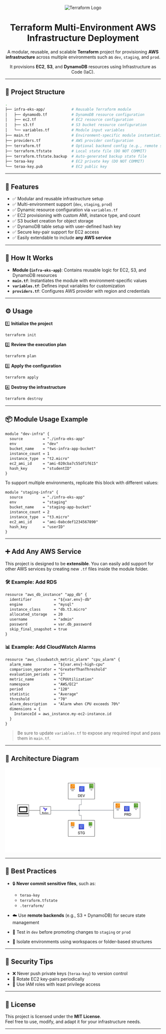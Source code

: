 <p align="center">
  <img src="https://www.vectorlogo.zone/logos/terraformio/terraformio-icon.svg" alt="Terraform Logo" width="80"/>
</p>

<h1 align="center"><strong>Terraform Multi-Environment AWS Infrastructure Deployment</strong></h1>

<p align="center">
  A modular, reusable, and scalable <strong>Terraform</strong> project for provisioning <strong>AWS infrastructure</strong> across multiple environments such as <code>dev</code>, <code>staging</code>, and <code>prod</code>.
</p>

<p align="center">
  It provisions <strong>EC2</strong>, <strong>S3</strong>, and <strong>DynamoDB</strong> resources using Infrastructure as Code (IaC).
</p>

---
## 📁 **Project Structure**

```bash
.
├── infra-eks-app/            # Reusable Terraform module
│   ├── dynamodb.tf           # DynamoDB resource configuration
│   ├── ec2.tf                # EC2 resource configuration
│   ├── s3.tf                 # S3 bucket resource configuration
│   └── variables.tf          # Module input variables
├── main.tf                   # Environment-specific module instantiation
├── providers.tf              # AWS provider configuration
├── terraform.tf              # Optional backend config (e.g., remote state)
├── terraform.tfstate         # Local state file (DO NOT COMMIT)
├── terraform.tfstate.backup  # Auto-generated backup state file
├── teraa-key                 # EC2 private key (DO NOT COMMIT)
└── teraa-key.pub             # EC2 public key

```

----------

## 🚀 **Features**

-   ✅ Modular and reusable infrastructure setup
-   ✅ Multi-environment support (`dev`, `staging`, `prod`)
-   ✅ Dynamic resource configuration via `variables.tf`
-   ✅ EC2 provisioning with custom AMI, instance type, and count
-   ✅ S3 bucket creation for object storage
-   ✅ DynamoDB table setup with user-defined hash key
-   ✅ Secure key-pair support for EC2 access
-   ✅ Easily extendable to include **any AWS service**

----------

## 🧱 **How It Works**

-   **Module (`infra-eks-app`)**: Contains reusable logic for EC2, S3, and DynamoDB resources
-   **`main.tf`**: Instantiates the module with environment-specific values
-   **`variables.tf`**: Defines input variables for customization
-   **`providers.tf`**: Configures AWS provider with region and credentials

----------

## ⚙️ **Usage**

1️⃣ **Initialize the project**

```bash
terraform init

```

2️⃣ **Review the execution plan**

```bash
terraform plan

```

3️⃣ **Apply the configuration**

```bash
terraform apply

```

4️⃣ **Destroy the infrastructure**

```bash
terraform destroy

```

----------

## 📦 **Module Usage Example**

```hcl
module "dev-infra" {
  source         = "./infra-eks-app"
  env            = "dev"
  bucket_name    = "tws-infra-app-bucket"
  instance_count = 1
  instance_type  = "t2.micro"
  ec2_ami_id     = "ami-020cba7c55df1f615"
  hash_key       = "studentID"
}

```

To support multiple environments, replicate this block with different values:

```hcl
module "staging-infra" {
  source         = "./infra-eks-app"
  env            = "staging"
  bucket_name    = "staging-app-bucket"
  instance_count = 2
  instance_type  = "t3.micro"
  ec2_ami_id     = "ami-0abcdef1234567890"
  hash_key       = "userID"
}

```

----------

## ➕ **Add Any AWS Service**

This project is designed to be **extensible**. You can easily add support for other AWS services by creating new `.tf` files inside the module folder.

### 🛠️ Example: Add RDS

```hcl
resource "aws_db_instance" "app_db" {
  identifier          = "${var.env}-db"
  engine              = "mysql"
  instance_class      = "db.t3.micro"
  allocated_storage   = 20
  username            = "admin"
  password            = var.db_password
  skip_final_snapshot = true
}

```

### 📊 Example: Add CloudWatch Alarms

```hcl
resource "aws_cloudwatch_metric_alarm" "cpu_alarm" {
  alarm_name          = "${var.env}-high-cpu"
  comparison_operator = "GreaterThanThreshold"
  evaluation_periods  = "2"
  metric_name         = "CPUUtilization"
  namespace           = "AWS/EC2"
  period              = "120"
  statistic           = "Average"
  threshold           = "70"
  alarm_description   = "Alarm when CPU exceeds 70%"
  dimensions = {
    InstanceId = aws_instance.my-ec2-instance.id
  }
}

```

> Be sure to update `variables.tf` to expose any required input and pass them in `main.tf`.

----------

## 🧭 **Architecture Diagram**

<p align="center"> <img src="image.png" alt="Architecture Diagram" width="700"/> </p>

----------

## 📌 **Best Practices**

-   🔒 **Never commit sensitive files**, such as:
    
    -   `teraa-key`
    -   `terraform.tfstate`
    -   `.terraform/`
-   ☁️ Use **remote backends** (e.g., S3 + DynamoDB) for secure state management
    
-   🧪 Test in `dev` before promoting changes to `staging` or `prod`
    
-   📁 Isolate environments using workspaces or folder-based structures
    

----------

## 🔐 **Security Tips**

-   ❌ Never push private keys (`teraa-key`) to version control
-   🔁 Rotate EC2 key-pairs periodically
-   🔐 Use IAM roles with least privilege access

----------

## 📄 **License**

This project is licensed under the **MIT License**.  
Feel free to use, modify, and adapt it for your infrastructure needs.

----------

